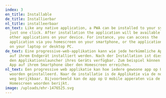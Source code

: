```yaml
---
index: 3
en_title: Installable
de_title: Installierbar
nl_title: installeerbaar
en_text: Like any native application, a PWA can be installed to your system by
  just one click. After installation the application will be available like all
  other applications on your device. For instance, you can access the
  application via you homescreen on your smartphone, or the application launcher
  on your laptop or desktop PC.
de_text: Eine progressive-web-applikation kann wie jede herkümmliche Applikation
  auf ihrem Endgerät installiert werden. Nach der Installation ist diese über
  den Applikationslauncher ihres Geräts verfügbar. Zum beispiel können sie die
  App auf ihrem Smartphone über den Homescreen erreichen.
nl_text: Een progressive web applikatie kan hoe iedere gewoone app op U apperaat
  woorden geinstalleerd. Naar de installatie is de Applikatie via de normaale
  weg berijkbaar. Bijvoorbeeld kan de app op U mobile apperaten via de
  Homescreen woorden berijkt.
image: /uploads/ehr-1476525.svg
---
```

